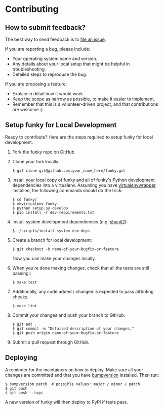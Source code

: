 # Contributing

## How to submit feedback?

The best way to send feedback is to [file an issue](https://github.com/bbugyi200/funky/issues).

If you are reporting a bug, please include:

* Your operating system name and version.
* Any details about your local setup that might be helpful in troubleshooting.
* Detailed steps to reproduce the bug.

If you are proposing a feature:

* Explain in detail how it would work.
* Keep the scope as narrow as possible, to make it easier to implement.
* Remember that this is a volunteer-driven project, and that contributions
  are welcome :)

## Setup funky for Local Development

Ready to contribute? Here are the steps required to setup funky for local
development.

1. Fork the funky repo on GitHub.

1. Clone your fork locally:

    ```console
    $ git clone git@github.com:your_name_here/funky.git
    ```

1. Install your local copy of funky and all of funky's Python development
   dependencies into a virtualenv. Assuming you have [virtualenvwrapper]
   installed, the following commands should do the trick:

    ```console
    $ cd funky/
    $ mkvirtualenv funky
    $ python setup.py develop
    $ pip install -r dev-requirements.txt
    ```
    
1. Install system development dependencies (e.g. [shunit2]):
   
   ```console
   $ ./scripts/install-system-dev-deps
   ```

1. Create a branch for local development:

    ``` console
    $ git checkout -b name-of-your-bugfix-or-feature
    ```

   Now you can make your changes locally.

1. When you're done making changes, check that all the tests are still passing::

    ```console
    $ make test
    ```

1. Additionally, any code added / changed is expected to pass all linting checks.

   ```console
   $ make lint
   ```

1. Commit your changes and push your branch to GitHub:

    ```console
    $ git add .
    $ git commit -m "Detailed description of your changes."
    $ git push origin name-of-your-bugfix-or-feature
    ```

1. Submit a pull request through GitHub.


## Deploying

A reminder for the maintainers on how to deploy. Make sure all your changes
are committed and that you have [bumpversion] installed. Then run:

```console
$ bumpversion patch  # possible values: major / minor / patch
$ git push
$ git push --tags
```

A new version of funky will then deploy to PyPI if tests pass.

[bumpversion]: https://github.com/c4urself/bump2version
[shunit2]: https://github.com/kward/shunit2
[virtualenvwrapper]: https://virtualenvwrapper.readthedocs.io/en/latest/index.html
